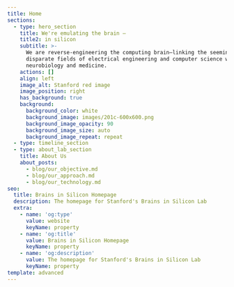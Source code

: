 ```yaml
---
title: Home
sections:
  - type: hero_section
    title: We're emulating the brain —
    title2: in silicon
    subtitle: >-
      We are reverse-engineering the computing brain—linking the seemingly
      disparate fields of electrical engineering and computer science with
      neurobiology and medicine.
    actions: []
    align: left
    image_alt: Stanford red image
    image_position: right
    has_background: true
    background:
      background_color: white
      background_image: images/201c-600x600.png
      background_image_opacity: 90
      background_image_size: auto
      background_image_repeat: repeat
  - type: timeline_section
  - type: about_lab_section
    title: About Us
    about_posts:
      - blog/our_objective.md
      - blog/our_approach.md
      - blog/our_technology.md
seo:
  title: Brains in Silicon Homepage
  description: The homepage for Stanford's Brains in Silicon Lab
  extra:
    - name: 'og:type'
      value: website
      keyName: property
    - name: 'og:title'
      value: Brains in Silicon Homepage
      keyName: property
    - name: 'og:description'
      value: The homepage for Stanford's Brains in Silicon Lab
      keyName: property
template: advanced
---
```

